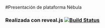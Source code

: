 #Presentación de plataforma Nébula

### Realizada con reveal.js [![Build Status](https://travis-ci.org/hakimel/reveal.js.svg?branch=master)](https://travis-ci.org/hakimel/reveal.js)
